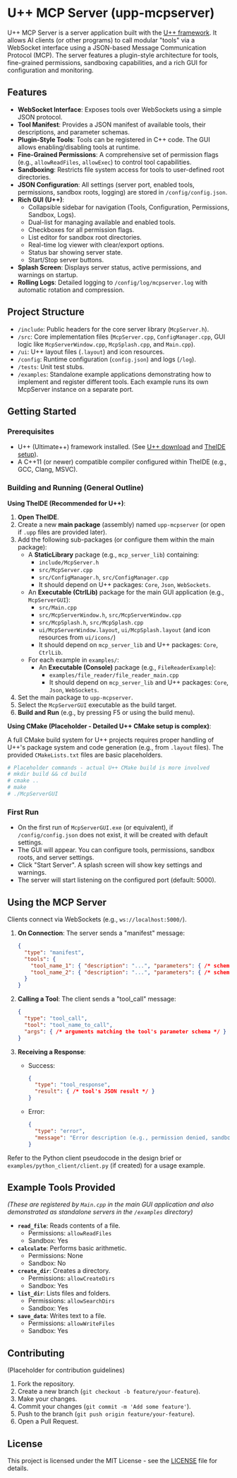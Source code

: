 # U++ MCP Server (upp-mcpserver)

U++ MCP Server is a server application built with the [U++ framework](https://www.ultimatepp.org/). It allows AI clients (or other programs) to call modular "tools" via a WebSocket interface using a JSON-based Message Communication Protocol (MCP). The server features a plugin-style architecture for tools, fine-grained permissions, sandboxing capabilities, and a rich GUI for configuration and monitoring.

## Features

- **WebSocket Interface**: Exposes tools over WebSockets using a simple JSON protocol.
- **Tool Manifest**: Provides a JSON manifest of available tools, their descriptions, and parameter schemas.
- **Plugin-Style Tools**: Tools can be registered in C++ code. The GUI allows enabling/disabling tools at runtime.
- **Fine-Grained Permissions**: A comprehensive set of permission flags (e.g., `allowReadFiles`, `allowExec`) to control tool capabilities.
- **Sandboxing**: Restricts file system access for tools to user-defined root directories.
- **JSON Configuration**: All settings (server port, enabled tools, permissions, sandbox roots, logging) are stored in `/config/config.json`.
- **Rich GUI (U++)**:
    - Collapsible sidebar for navigation (Tools, Configuration, Permissions, Sandbox, Logs).
    - Dual-list for managing available and enabled tools.
    - Checkboxes for all permission flags.
    - List editor for sandbox root directories.
    - Real-time log viewer with clear/export options.
    - Status bar showing server state.
    - Start/Stop server buttons.
- **Splash Screen**: Displays server status, active permissions, and warnings on startup.
- **Rolling Logs**: Detailed logging to `/config/log/mcpserver.log` with automatic rotation and compression.

## Project Structure

- `/include`: Public headers for the core server library (`McpServer.h`).
- `/src`: Core implementation files (`McpServer.cpp`, `ConfigManager.cpp`, GUI logic like `McpServerWindow.cpp`, `McpSplash.cpp`, and `Main.cpp`).
- `/ui`: U++ layout files (`.layout`) and icon resources.
- `/config`: Runtime configuration (`config.json`) and logs (`/log`).
- `/tests`: Unit test stubs.
- `/examples`: Standalone example applications demonstrating how to implement and register different tools. Each example runs its own McpServer instance on a separate port.

## Getting Started

### Prerequisites

- U++ (Ultimate++) framework installed. (See [U++ download](https://www.ultimatepp.org/www$uppweb$download$en-us.html) and [TheIDE setup](https://www.ultimatepp.org/app$ide$tutorial$en-us.html)).
- A C++11 (or newer) compatible compiler configured within TheIDE (e.g., GCC, Clang, MSVC).

### Building and Running (General Outline)

**Using TheIDE (Recommended for U++)**:

1.  **Open TheIDE**.
2.  Create a new **main package** (assembly) named `upp-mcpserver` (or open if `.upp` files are provided later).
3.  Add the following sub-packages (or configure them within the main package):
    *   A **StaticLibrary** package (e.g., `mcp_server_lib`) containing:
        *   `include/McpServer.h`
        *   `src/McpServer.cpp`
        *   `src/ConfigManager.h`, `src/ConfigManager.cpp`
        *   It should depend on U++ packages: `Core`, `Json`, `WebSockets`.
    *   An **Executable (CtrlLib)** package for the main GUI application (e.g., `McpServerGUI`):
        *   `src/Main.cpp`
        *   `src/McpServerWindow.h`, `src/McpServerWindow.cpp`
        *   `src/McpSplash.h`, `src/McpSplash.cpp`
        *   `ui/McpServerWindow.layout`, `ui/McpSplash.layout` (and icon resources from `ui/icons/`)
        *   It should depend on `mcp_server_lib` and U++ packages: `Core`, `CtrlLib`.
    *   For each example in `examples/`:
        *   An **Executable (Console)** package (e.g., `FileReaderExample`):
            *   `examples/file_reader/file_reader_main.cpp`
            *   It should depend on `mcp_server_lib` and U++ packages: `Core`, `Json`, `WebSockets`.
4.  Set the main package to `upp-mcpserver`.
5.  Select the `McpServerGUI` executable as the build target.
6.  **Build and Run** (e.g., by pressing F5 or using the build menu).

**Using CMake (Placeholder - Detailed U++ CMake setup is complex)**:

A full CMake build system for U++ projects requires proper handling of U++'s package system and code generation (e.g., from `.layout` files). The provided `CMakeLists.txt` files are basic placeholders.
```bash
# Placeholder commands - actual U++ CMake build is more involved
# mkdir build && cd build
# cmake ..
# make
# ./McpServerGUI
```

### First Run

- On the first run of `McpServerGUI.exe` (or equivalent), if `/config/config.json` does not exist, it will be created with default settings.
- The GUI will appear. You can configure tools, permissions, sandbox roots, and server settings.
- Click "Start Server". A splash screen will show key settings and warnings.
- The server will start listening on the configured port (default: 5000).

## Using the MCP Server

Clients connect via WebSockets (e.g., `ws://localhost:5000/`).

1.  **On Connection**: The server sends a "manifest" message:
    ```json
    {
      "type": "manifest",
      "tools": {
        "tool_name_1": { "description": "...", "parameters": { /* schema */ } },
        "tool_name_2": { "description": "...", "parameters": { /* schema */ } }
      }
    }
    ```

2.  **Calling a Tool**: The client sends a "tool_call" message:
    ```json
    {
      "type": "tool_call",
      "tool": "tool_name_to_call",
      "args": { /* arguments matching the tool's parameter schema */ }
    }
    ```

3.  **Receiving a Response**:
    - Success:
      ```json
      {
        "type": "tool_response",
        "result": { /* tool's JSON result */ }
      }
      ```
    - Error:
      ```json
      {
        "type": "error",
        "message": "Error description (e.g., permission denied, sandbox violation, tool error)"
      }
      ```

Refer to the Python client pseudocode in the design brief or `examples/python_client/client.py` (if created) for a usage example.

## Example Tools Provided

*(These are registered by `Main.cpp` in the main GUI application and also demonstrated as standalone servers in the `/examples` directory)*

-   **`read_file`**: Reads contents of a file.
    -   Permissions: `allowReadFiles`
    -   Sandbox: Yes
-   **`calculate`**: Performs basic arithmetic.
    -   Permissions: None
    -   Sandbox: No
-   **`create_dir`**: Creates a directory.
    -   Permissions: `allowCreateDirs`
    -   Sandbox: Yes
-   **`list_dir`**: Lists files and folders.
    -   Permissions: `allowSearchDirs`
    -   Sandbox: Yes
-   **`save_data`**: Writes text to a file.
    -   Permissions: `allowWriteFiles`
    -   Sandbox: Yes

## Contributing

(Placeholder for contribution guidelines)

1.  Fork the repository.
2.  Create a new branch (`git checkout -b feature/your-feature`).
3.  Make your changes.
4.  Commit your changes (`git commit -m 'Add some feature'`).
5.  Push to the branch (`git push origin feature/your-feature`).
6.  Open a Pull Request.

## License

This project is licensed under the MIT License - see the [LICENSE](LICENSE) file for details.
